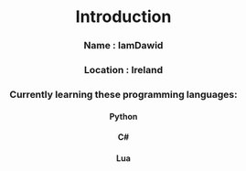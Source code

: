 <h1 align="center">Introduction</h1>

<h3 align="center">Name : IamDawid</h3>
<h3 align="center">Location : Ireland</h3>
<h3 align="center">Currently learning these programming languages:</h3>
<h4 align="center">Python</h4>
<h4 align="center">C#</h4>
<h4 align="center">Lua</h4>

